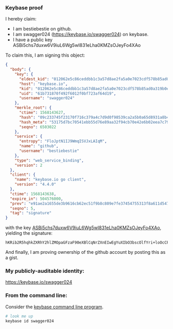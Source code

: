 ### Keybase proof

I hereby claim:

  * I am bestiebestie on github.
  * I am swagger024 (https://keybase.io/swagger024) on keybase.
  * I have a public key ASBi5chs7duxw6V9iuL6Wg5wI831eLha0KMZsOJeyFo4XAo

To claim this, I am signing this object:

```json
{
  "body": {
    "key": {
      "eldest_kid": "012062e5c86ceddbb1c3a57d8ae2fa5a0e7023cdf578b85ad0a319b0e25ec85a385c0a",
      "host": "keybase.io",
      "kid": "012062e5c86ceddbb1c3a57d8ae2fa5a0e7023cdf578b85ad0a319b0e25ec85a385c0a",
      "uid": "61b731870f492f6012f0bf723af64d19",
      "username": "swagger024"
    },
    "merkle_root": {
      "ctime": 1568143627,
      "hash": "09c233745f23170f716c379a4c7d9d0f98539ca2a5b0a65d8931a8b419320e8eb9cf8e6ef009be1cb146192b832c26e13a310d04d46939b89155a1f728b79e5f",
      "hash_meta": "53175d7bc70541ebb55d76e89aa32f94cb70e42e6b02eea7c7929621b66a6b60",
      "seqno": 6503022
    },
    "service": {
      "entropy": "FloJptN1IJ9WmqISVJxLAIqM",
      "name": "github",
      "username": "bestiebestie"
    },
    "type": "web_service_binding",
    "version": 2
  },
  "client": {
    "name": "keybase.io go client",
    "version": "4.4.0"
  },
  "ctime": 1568143638,
  "expire_in": 504576000,
  "prev": "e91ae2a1655de3b9616cb62ec51f9b8c809e7fe37454755313f8a611d5476a7a",
  "seqno": 5,
  "tag": "signature"
}
```

with the key [ASBi5chs7duxw6V9iuL6Wg5wI831eLha0KMZsOJeyFo4XAo](https://keybase.io/swagger024), yielding the signature:

```
hKRib2R5hqhkZXRhY2hlZMOpaGFzaF90eXBlCqNrZXnEIwEgYuXIbO3bscOlfYri+loOcCPN9Xi4WtCjGbDiXshaOFwKp3BheWxvYWTESpcCBcQg6RrioWVd47lhbLYuxR+bjICef+N0VHVTE/imEdVHanrEIDUJnbOigQf+85dzPaHqNmwvcfnHAQeOT7Kjiq4Sudk4AgHCo3NpZ8RAq8TK9FIEcOkBVbHMhC/XV+ko3YnVtgSJTTZ1QXPe4k07nb4NlK8egP2lKaH6mj4MVm41fY47D9IGetuzWq6+DahzaWdfdHlwZSCkaGFzaIKkdHlwZQildmFsdWXEIN0dOx91J46DjSvMBLaIACGSg+EUpjB1lYppv3qbsEc1o3RhZ80CAqd2ZXJzaW9uAQ==

```

And finally, I am proving ownership of the github account by posting this as a gist.

### My publicly-auditable identity:

https://keybase.io/swagger024

### From the command line:

Consider the [keybase command line program](https://keybase.io/download).

```bash
# look me up
keybase id swagger024
```